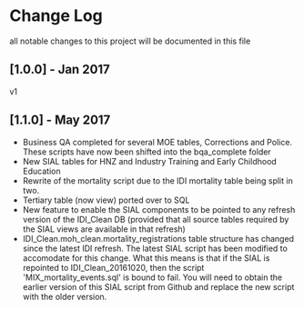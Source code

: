 # Change Log

all notable changes to this project will be documented in this file

## [1.0.0] - Jan 2017

v1

## [1.1.0] - May 2017
* Business QA completed for several MOE tables, Corrections and Police. These scripts have now been shifted into the bqa_complete folder
* New SIAL tables for HNZ and Industry Training and Early Childhood Education
* Rewrite of the mortality script due to the IDI mortality table being split in two.
* Tertiary table (now view) ported over to SQL
* New feature to enable the SIAL components to be pointed to any refresh version of the IDI_Clean DB (provided that all source tables required by the SIAL views are available in that refresh)
* IDI_Clean.moh_clean.mortality_registrations table structure has changed since the latest IDI refresh. The latest SIAL script has been modified to accomodate for this change. What this means is that if the SIAL is repointed to IDI_Clean_20161020, then the script 'MIX_mortality_events.sql' is bound to fail. You will need to obtain the earlier version of this SIAL script from Github and replace the new script with the older version.





